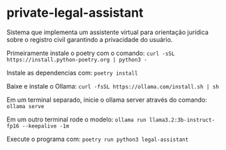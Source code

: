 # private-legal-assistant

Sistema que implementa um assistente virtual para orientação jurídica sobre o registro civil garantindo a privacidade do usuário.

Primeiramente instale o poetry com o comando: 
`curl -sSL https://install.python-poetry.org | python3 -`

Instale as dependencias com:
`poetry install`

Baixe e instale o Ollama:
`curl -fsSL https://ollama.com/install.sh | sh`

Em um terminal separado, inicie o ollama server através do comando:
`ollama serve`

Em um outro terminal rode o modelo:
`ollama run llama3.2:3b-instruct-fp16 --keepalive -1m`

Execute o programa com:
`poetry run python3 legal-assistant`
